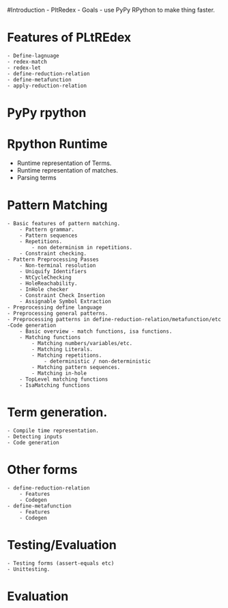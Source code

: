 #Introduction
	- PltRedex
	- Goals - use PyPy RPython to make thing faster.

# Features of PLtREdex
	- Define-lagnuage
	- redex-match
	- redex-let
	- define-reduction-relation
	- define-metafunction
	- apply-reduction-relation

# PyPy rpython

# Rpython Runtime 
- Runtime representation of Terms.
- Runtime representation of matches.
- Parsing terms

# Pattern Matching
	- Basic features of pattern matching.
		- Pattern grammar.
		- Pattern sequences
		- Repetitions.
			- non determinism in repetitions.
		- Constraint checking.
	- Pattern Preprocessing Passes
		- Non-terminal resolution
		- Uniquify Identifiers 
		- NtCycleChecking 
		- HoleReachability.
		- InHole checker
		- Constraint Check Insertion
		- Assignable Symbol Extraction
	- Preprocessing define language
	- Preprocessing general patterns.
	- Preprocessing patterns in define-reduction-relation/metafunction/etc
	-Code generation
		- Basic overview - match functions, isa functions.
		- Matching functions
			- Matching numbers/variables/etc.	
			- Matching Literals.
			- Matching repetitions.
				- deterministic / non-deterministic
			- Matching pattern sequences.
			- Matching in-hole
		- TopLevel matching functions
		- IsaMatching functions

# Term generation.
	- Compile time representation.
	- Detecting inputs
	- Code generation

# Other forms
	- define-reduction-relation
		- Features
		- Codegen
	- define-metafunction 
		- Features
		- Codegen

# Testing/Evaluation
	- Testing forms (assert-equals etc)
	- Unittesting.


# Evaluation


